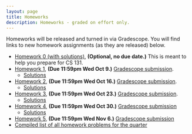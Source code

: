 ```yaml
---
layout: page
title: Homeworks
description: Homeworks - graded on effort only.
---
```


Homeworks will be released and turned in via Gradescope.  You will find links to new homework assignments (as they are released) below.

- [Homework 0 (with solutions)](https://docs.google.com/document/d/1KAkjyYb2bs5cPYbGW71KfB1QPZJEQevNDjhFlKUgx6Q/view), **(Optional, no due date.)**  This is meant to help you prepare for CS 131.
- [Homework 1](https://docs.google.com/document/d/1HnO1MsjHFlKsHVhJJ6Dp2OUMWQe3wOK_wkXHk_7AC-Y/view), **(Due 11:59pm Wed Oct 9.)** [Gradescope submission](https://www.gradescope.com/courses/869551/assignments/5093053).
  - [Solutions](https://docs.google.com/document/d/1HCTFKV4Gr9O-uSR51YUNI08BaE6f8Nz_PNhO6GN-s8g/view)
- [Homework 2](https://docs.google.com/document/d/1h2-_mYmNW5VlcAF6triaE-n8cgzGSh7foaI8eakP-pw/view), **(Due 11:59pm Wed Oct 16.)** [Gradescope submission](https://www.gradescope.com/courses/869551/assignments/5135210).
  - [Solutions](https://docs.google.com/document/d/10H3Y8PYFfa6Fq1A-lOegz0DHXnmlM_686x0Qto8_LVQ/view)
- [Homework 3](https://docs.google.com/document/d/15VqwFBRs4xPDhLxb9SIWVTfctyHyx3g0JQ1zCDer2Hc/view), **(Due 11:59pm Wed Oct 23.)** [Gradescope submission](https://www.gradescope.com/courses/869551/assignments/5174555).
  - [Solutions](https://docs.google.com/document/d/1Wk1bu_6gED8su3MIyp__Xg-OW9W7irIkAaeNfUexkcg/edit?usp=sharing)
- [Homework 4](https://docs.google.com/document/d/150wkF73OZ2Sjwk_Aso5YSYYsPtJoa8uRb_5B86qjUVA/edit?usp=sharing), **(Due 11:59pm Wed Oct 30.)** [Gradescope submission](https://www.gradescope.com/courses/869551/assignments/5212820)
  - [Solutions](https://docs.google.com/document/d/1m3StyyhkoJy7E7-o0KmZ5ygWXtli8PKMK0dfu58a0Q4/edit?usp=sharing)
- [Homework 5](https://docs.google.com/document/d/1GePJxD7zteOOFcXdoZFIjNc0pd0hUpv9mIxPwIsZDXw/edit?usp=sharing), **(Due 11:59pm Wed Nov 6.)** [Gradescope submission](https://www.gradescope.com/courses/869551/assignments/5246541)
- [Compiled list of all homework problems for the quarter](https://docs.google.com/document/d/1YIgwLcdviowm7UxWlvP_C8fcUQqzy3dj9Ll_9mRmu_w/view)
